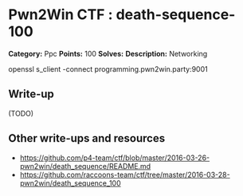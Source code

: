 # Pwn2Win CTF : death-sequence-100

**Category:** Ppc
**Points:** 100
**Solves:** 
**Description:**
Networking

openssl s_client -connect programming.pwn2win.party:9001


## Write-up

(TODO)

## Other write-ups and resources

* https://github.com/p4-team/ctf/blob/master/2016-03-26-pwn2win/death_sequence/README.md
* https://github.com/raccoons-team/ctf/tree/master/2016-03-28-pwn2win/death_sequence_100
